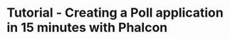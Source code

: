 <!--
slug: tutorial-creating-a-poll-application-in-15
date: Sun Mar 31 2013 02:59:00 GMT-0400 (EDT)
tags: php, tutorial, web
title: Tutorial - Creating a Poll application in 15 minutes with Phalcon
id: 46742406227
link: http://blog.phalconphp.com/post/46742406227/tutorial-creating-a-poll-application-in-15
raw: {"blog_name":"phalconphp","id":46742406227,"post_url":"http://blog.phalconphp.com/post/46742406227/tutorial-creating-a-poll-application-in-15","slug":"tutorial-creating-a-poll-application-in-15","type":"video","date":"2013-03-31 06:59:00 GMT","timestamp":1364713140,"state":"published","format":"html","reblog_key":"CIpU9859","tags":["php","tutorial","web"],"short_url":"http://tmblr.co/Z6PumvhY48HJ","highlighted":[],"note_count":3,"caption":"<p>Tutorial - Creating a Poll application in 15 minutes with Phalcon</p>","reblog":{"tree_html":"","comment":"<p>Tutorial - Creating a Poll application in 15 minutes with Phalcon</p>"},"trail":[{"blog":{"name":"phalconphp","theme":{"header_full_width":1117,"header_full_height":426,"header_focus_width":758,"header_focus_height":426,"avatar_shape":"square","background_color":"#FAFAFA","body_font":"Helvetica Neue","header_bounds":"0,937,426,179","header_image":"http://static.tumblr.com/be2b0380984b972b47699d457f4c0ffb/ivjir8a/815nn0qo7/tumblr_static_28z87js742xwowwo0kco04ogs.jpg","header_image_focused":"http://static.tumblr.com/be2b0380984b972b47699d457f4c0ffb/ivjir8a/laHnn0qo9/tumblr_static_tumblr_static_28z87js742xwowwo0kco04ogs_focused_v3.jpg","header_image_scaled":"http://static.tumblr.com/be2b0380984b972b47699d457f4c0ffb/ivjir8a/815nn0qo7/tumblr_static_28z87js742xwowwo0kco04ogs_2048_v2.jpg","header_stretch":true,"link_color":"#529ECC","show_avatar":true,"show_description":true,"show_header_image":true,"show_title":true,"title_color":"#444444","title_font":"Gibson","title_font_weight":"bold"}},"post":{"id":"46742406227"},"content":"<p>Tutorial - Creating a Poll application in 15 minutes with Phalcon</p>","content_raw":"<p>Tutorial - Creating a Poll application in 15 minutes with Phalcon</p>","is_current_item":true,"is_root_item":true}],"permalink_url":"https://vimeo.com/63022489","html5_capable":true,"thumbnail_url":"https://i.vimeocdn.com/video/433251860_295x166.jpg","thumbnail_width":295,"thumbnail_height":184,"player":[{"width":250,"embed_code":"<iframe src=\"https://player.vimeo.com/video/63022489?title=0&byline=0&portrait=0\" width=\"250\" height=\"156\" frameborder=\"0\" title=\"Tutorial - Creating a Poll application in 15 minutes with Phalcon\" webkitallowfullscreen mozallowfullscreen allowfullscreen></iframe>"},{"width":400,"embed_code":"<iframe src=\"https://player.vimeo.com/video/63022489?title=0&byline=0&portrait=0\" width=\"400\" height=\"250\" frameborder=\"0\" title=\"Tutorial - Creating a Poll application in 15 minutes with Phalcon\" webkitallowfullscreen mozallowfullscreen allowfullscreen></iframe>"},{"width":500,"embed_code":"<iframe src=\"https://player.vimeo.com/video/63022489?title=0&byline=0&portrait=0\" width=\"500\" height=\"312\" frameborder=\"0\" title=\"Tutorial - Creating a Poll application in 15 minutes with Phalcon\" webkitallowfullscreen mozallowfullscreen allowfullscreen></iframe>"}],"video_type":"vimeo","title":"Tutorial - Creating a Poll application in 15 minutes with Phalcon","body":"<iframe src=\"https://player.vimeo.com/video/63022489?title=0&byline=0&portrait=0\" width=\"500\" height=\"312\" frameborder=\"0\" title=\"Tutorial - Creating a Poll application in 15 minutes with Phalcon\" webkitallowfullscreen mozallowfullscreen allowfullscreen></iframe>"}
publish: 2013-03-031
-->


Tutorial - Creating a Poll application in 15 minutes with Phalcon
=================================================================



